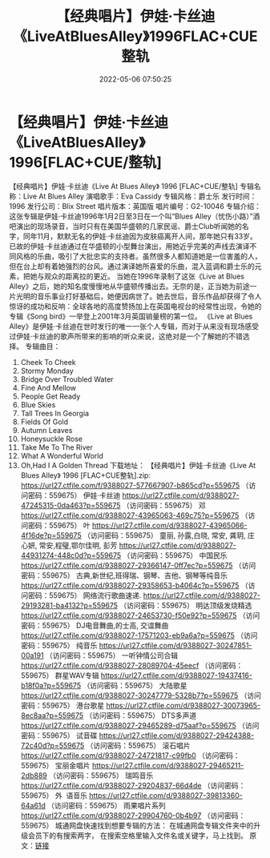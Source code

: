 ﻿---
title: 【经典唱片】伊娃·卡丝迪《LiveAtBluesAlley》1996FLAC+CUE整轨
date: 2022-05-06 07:50:25
categories: 外语音乐
tags: 外语音乐
---
# 【经典唱片】伊娃·卡丝迪《LiveAtBluesAlley》1996[FLAC+CUE/整轨]

【经典唱片】伊娃·卡丝迪《Live At Blues
Alley》 1996 [FLAC+CUE/整轨]
专辑名称：Live At Blues
Alley
演唱歌手：Eva Cassidy
专辑风格：爵士乐
发行时间：1996
发行公司：Blix Street
唱片版本：英国版
唱片编号：G2-10046
专辑介绍：
这张专辑是伊娃·卡丝迪1996年1月2日至3日在一个叫“Blues
Alley（忧伤小路）”酒吧演出的现场录音，当时只有在美国华盛顿的几家民谣、爵士Club听闻她的名字，同年11月，默默无名的伊娃·卡丝迪因为皮肤癌离开人间，那年她只有33岁。
已故的伊娃·卡丝迪通过在华盛顿的小型舞台演出，用她近乎完美的声线去演译不同风格的乐曲，吸引了大批忠实的支持者。虽然很多人都知道她是一位害羞的人，但在台上却有着她强烈的台风。通过演译她所喜爱的乐曲，混入蓝调和爵士乐的元素，把她与观众的距离拉的更近。
当她在1996年录制了这张《Live at Blues
Alley》之后，她的知名度慢慢地从华盛顿传播出去。无奈的是，正当她为前途一片光明的音乐事业打好基础后，她便因病世了。她去世后，音乐作品却获得了令人惊讶的成功和反响：全球各地的高度赞扬加上在英国电视台的经常性出现，令她的专辑《Song
bird》一举登上2001年3月英国销量榜的第一位。
《Live at Blues
Alley》是伊娃·卡丝迪在世时发行的唯一一张个人专辑，而对于从来没有现场感受过伊娃·卡丝迪的歌声所带来的影响的听众来说，这绝对是一个了解她的不错选择。
专辑曲目：
01. Cheek To Cheek
02. Stormy Monday
03. Bridge Over Troubled
Water
04. Fine And
Mellow
05. People Get
Ready
06. Blue Skies
07. Tall Trees In
Georgia
08. Fields Of Gold
09. Autumn Leaves
10. Honeysuckle
Rose
11. Take Me To The
River
12. What A Wonderful
World
13. Oh,Had I A Golden
Thread
下载地址：
【经典唱片】伊娃·卡丝迪《Live At Blues Alley》 1996 [FLAC+CUE整轨].zip:
https://url27.ctfile.com/f/9388027-577667907-b865cd?p=559675
（访问密码：559675）
伊娃·卡丝迪
https://url27.ctfile.com/d/9388027-47245315-0da463?p=559675
（访问密码：559675）
邓
https://url27.ctfile.com/d/9388027-43965063-469c75?p=559675
（访问密码：559675）
叶
https://url27.ctfile.com/d/9388027-43965066-4f16de?p=559675
（访问密码：559675）
童丽, 孙露,白晓, 常安, 龚玥, 庄心妍, 常安,程璧,鄂尔佳明, 彭芳
https://url27.ctfile.com/d/9388027-44931274-448c0d?p=559675
（访问密码：559675）
中国民乐
https://url27.ctfile.com/d/9388027-29366147-0ff7ec?p=559675
（访问密码：559675）
古典,新世纪,班得瑞、钢琴、吉他、钢琴等纯音乐
https://url27.ctfile.com/d/9388027-29358653-b4064c?p=559675
（访问密码：559675）
网络流行歌曲速递.
https://url27.ctfile.com/d/9388027-29193281-ba4132?p=559675
（访问密码：559675）
明达顶级发烧精选
https://url27.ctfile.com/d/9388027-24653730-f50e92?p=559675
（访问密码：559675）
DJ电音舞曲,的士高, 交谊舞曲
https://url27.ctfile.com/d/9388027-17571203-eb9a6a?p=559675
（访问密码：559675）
纯音乐
https://url27.ctfile.com/d/9388027-30247851-00a191
（访问密码：559675）
一听钟情公司合辑
https://url27.ctfile.com/d/9388027-28089704-45eecf
（访问密码：559675）
群星WAV专辑
https://url27.ctfile.com/d/9388027-19437416-b18f0a?p=559675
（访问密码：559675）
大陆歌星
https://url27.ctfile.com/d/9388027-30247779-5328b7?p=559675
（访问密码：559675）
港台歌星
https://url27.ctfile.com/d/9388027-30073965-8ec8aa?p=559675
（访问密码：559675）
DTS多声道
https://url27.ctfile.com/d/9388027-29465289-d75aaf?p=559675
（访问密码：559675）
试音碟
https://url27.ctfile.com/d/9388027-29424388-72c40d?p=559675
（访问密码：559675）
滚石唱片
https://url27.ctfile.com/d/9388027-24721817-c99fb0
（访问密码：559675）
宝丽金唱片
https://url27.ctfile.com/d/9388027-29465211-2db889
（访问密码：559675）
瑞鸣音乐
https://url27.ctfile.com/d/9388027-29204837-66d4de
（访问密码：559675）
外  语音乐
https://url27.ctfile.com/d/9388027-39813360-64a61d
（访问密码：559675）
雨果唱片系列
https://url27.ctfile.com/d/9388027-29904760-0b4b97
（访问密码：559675）
城通网盘快速找到想要专辑的方法：
在城通网盘专辑文件夹中的升级会员下的有搜索两字，
在搜索空格里输入文件名或关键字，马上找到。
原文：[链接](https://blog.sina.com.cn/s/blog_1647c7e7601030x2v.html)